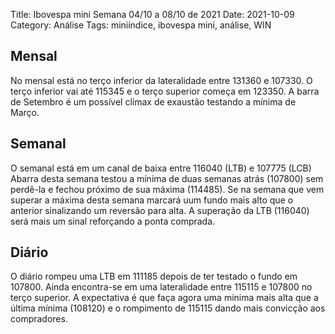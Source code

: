 Title: Ibovespa mini Semana 04/10 a 08/10 de 2021
Date: 2021-10-09
Category: Análise
Tags: miniíndice, ibovespa mini, análise, WIN

## Mensal
No mensal está no terço inferior da lateralidade entre 131360 e 107330. O terço inferior vai até 115345 e o terço superior começa em 123350.
A barra de Setembro é um possível clímax de exaustão testando a mínima de Março.

## Semanal
O semanal está em um canal de baixa entre 116040 (LTB) e 107775 (LCB)
Abarra desta semana testou a mínima de duas semanas atrás (107800) sem perdê-la e fechou próximo de sua máxima (114485). Se na semana que vem superar a máxima desta semana marcará uum fundo mais alto que o anterior sinalizando um reversão para alta.
A superação da LTB (116040) será mais um sinal reforçando a ponta comprada.

## Diário
O diário rompeu uma LTB em 111185  depois de ter testado o fundo em 107800.
Ainda encontra-se em uma lateralidade entre 115115 e 107800 no terço superior.
A expectativa é que faça agora uma mínima mais alta que a última mínima (108120) e o rompimento de 115115 dando mais convicção aos compradores.
